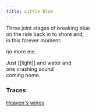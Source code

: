 ```yaml
---
title: Little Blue
---
```


Three joint stages of breaking blue  
on the ride back in to shore and,  
in this forever moment:  
  
no more me.  
  
Just [[light]] and water and  
one crashing sound  
coming home.   

### Traces

[Heaven's wings](https://www.youtube.com/watch?v=kEvTWGgtS2o)